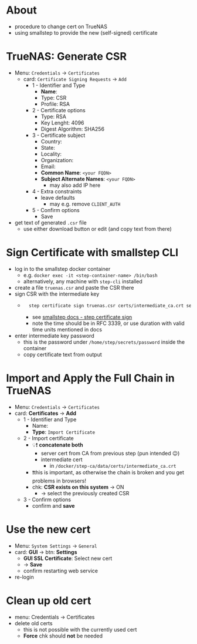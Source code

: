 # About
- procedure to change cert on TrueNAS
- using smallstep to provide the new (self-signed) certificate

# TrueNAS: Generate CSR
- Menu: `Credentials` -> `Certificates`
	- card: `Certificate Signing Requests` -> `Add`
		- 1 - Identifier and Type
			- **Name**: <a descriptive name>
			- Type: CSR
			- Profile: RSA
		- 2 - Certificate options
			- Type: RSA
			- Key Lenght: 4096
			- Digest Algorithm: SHA256
		- 3 - Certificate subject
			- Country: <your data>
			- State: <your data>
			- Locality: <your data>
			- Organization: <your data>
			- Email: <your data>
			- **Common Name**: `<your FQDN>`
			- **Subject Alternate Names**: `<your FQDN>`
				- may also add IP here
		- 4 - Extra constraints
			- leave defaults
				- may e.g. remove `CLIENT_AUTH`
		- 5 - Confirm options
			- Save
- get text of generated `.csr` file
	- use either download button or edit (and copy text from there)
# Sign Certificate with smallstep CLI
- log in to the smallstep docker container
	- e.g. `docker exec -it <step-container-name> /bin/bash`
	- alternatively, any machine with `step-cli` installed
- create a file `truenas.csr` and paste the CSR there
- sign CSR with the intermediate key
	- ```bash
		step certificate sign truenas.csr certs/intermediate_ca.crt secrets/intermediate_ca_key --not-after=2026-01-05T00:00:00Z
		```
		- see [smallstep docs - step certificate sign](https://smallstep.com/docs/step-cli/reference/certificate/sign/)
		- note the time should be in RFC 3339, or use duration with valid time units mentioned in docs
- enter intermediate key password
	- this is the password under `/home/step/secrets/password` inside the container
	- copy certificate text from output
# Import and Apply the Full Chain in TrueNAS
- Menu: `Credentials` -> `Certificates`
- card: **Certificates** -> **Add**
	- 1 - Identifier and Type
		- Name: <a descriptive name>
		- **Type**: `Import Certificate`
	- 2 - Import certificate
		- 💡❗ **concatenate both**
			- server cert from CA from previous step (pun intended 😉)
			- intermediate cert
				- in `/docker/step-ca/data/certs/intermediate_ca.crt`
		- ❗this is important, as otherwise the chain is broken and you get problems in browsers!
		- chk: **CSR exists on this system** -> ON
			- -> select the previously created CSR
	- 3 - Confirm options
		- confirm and **save**
# Use the new cert
- Menu: `System Settings` -> `General`
- card: **GUI** -> btn: **Settings**
	- **GUI SSL Certificate**: Select new cert
	- -> **Save**
	- confirm restarting web service
- re-login
# Clean up old cert
- menu: Credentials -> Certificates
- delete old certs
	- this is not possible with the currently used cert
	- **Force** chk should **not** be needed
